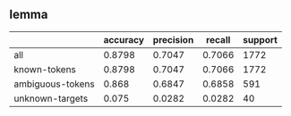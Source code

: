 
## lemma

|                  | accuracy | precision | recall | support |
|------------------|----------|-----------|--------|---------|
| all              | 0.8798   | 0.7047    | 0.7066 | 1772    |
| known-tokens     | 0.8798   | 0.7047    | 0.7066 | 1772    |
| ambiguous-tokens | 0.868    | 0.6847    | 0.6858 | 591     |
| unknown-targets  | 0.075    | 0.0282    | 0.0282 | 40      |

